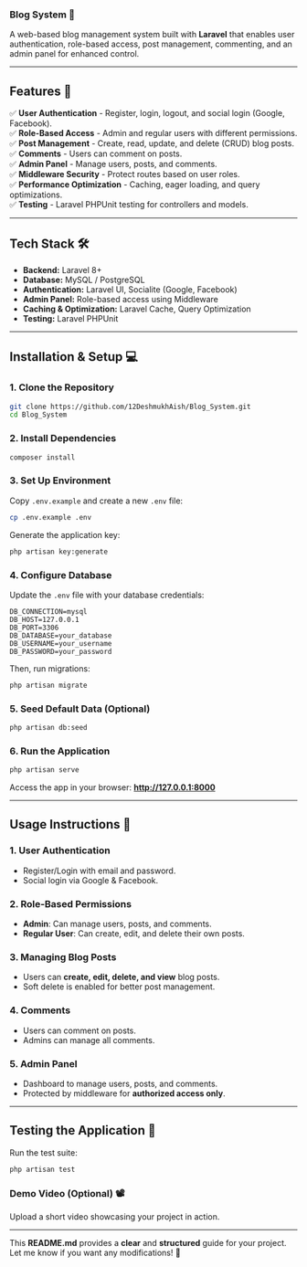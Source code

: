 

### **Blog System** 📝  
A web-based blog management system built with **Laravel** that enables user authentication, role-based access, post management, commenting, and an admin panel for enhanced control.

---

## **Features** 🚀  

✅ **User Authentication** - Register, login, logout, and social login (Google, Facebook).  
✅ **Role-Based Access** - Admin and regular users with different permissions.  
✅ **Post Management** - Create, read, update, and delete (CRUD) blog posts.  
✅ **Comments** - Users can comment on posts.  
✅ **Admin Panel** - Manage users, posts, and comments.  
✅ **Middleware Security** - Protect routes based on user roles.  
✅ **Performance Optimization** - Caching, eager loading, and query optimizations.  
✅ **Testing** - Laravel PHPUnit testing for controllers and models.  

---

## **Tech Stack** 🛠  

- **Backend:** Laravel 8+  
- **Database:** MySQL / PostgreSQL  
- **Authentication:** Laravel UI, Socialite (Google, Facebook)  
- **Admin Panel:** Role-based access using Middleware  
- **Caching & Optimization:** Laravel Cache, Query Optimization  
- **Testing:** Laravel PHPUnit  


---

## **Installation & Setup** 💻  

### **1. Clone the Repository**  
```sh
git clone https://github.com/12DeshmukhAish/Blog_System.git
cd Blog_System
```

### **2. Install Dependencies**  
```sh
composer install
```

### **3. Set Up Environment**  
Copy `.env.example` and create a new `.env` file:  
```sh
cp .env.example .env
```
Generate the application key:  
```sh
php artisan key:generate
```

### **4. Configure Database**  
Update the `.env` file with your database credentials:  
```
DB_CONNECTION=mysql
DB_HOST=127.0.0.1
DB_PORT=3306
DB_DATABASE=your_database
DB_USERNAME=your_username
DB_PASSWORD=your_password
```
Then, run migrations:  
```sh
php artisan migrate
```

### **5. Seed Default Data (Optional)**  
```sh
php artisan db:seed
```

### **6. Run the Application**  
```sh
php artisan serve
```
Access the app in your browser: **http://127.0.0.1:8000**

---

## **Usage Instructions** 📝  

### **1. User Authentication**  
- Register/Login with email and password.  
- Social login via Google & Facebook.  

### **2. Role-Based Permissions**  
- **Admin**: Can manage users, posts, and comments.  
- **Regular User**: Can create, edit, and delete their own posts.  

### **3. Managing Blog Posts**  
- Users can **create, edit, delete, and view** blog posts.  
- Soft delete is enabled for better post management.  

### **4. Comments**  
- Users can comment on posts.  
- Admins can manage all comments.  

### **5. Admin Panel**  
- Dashboard to manage users, posts, and comments.  
- Protected by middleware for **authorized access only**.  

---

## **Testing the Application** 🧪  
Run the test suite:  
```sh
php artisan test
```



### **Demo Video (Optional) 📽️**  
Upload a short video showcasing your project in action.

---

This **README.md** provides a **clear** and **structured** guide for your project. Let me know if you want any modifications! 🚀
